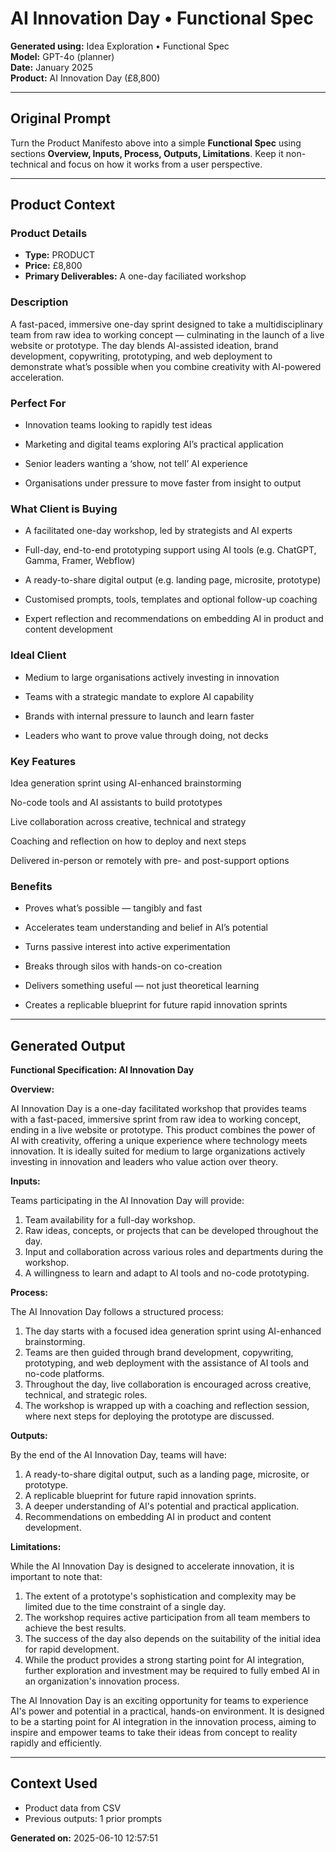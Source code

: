 # AI Innovation Day • Functional Spec

**Generated using:** Idea Exploration • Functional Spec  
**Model:** GPT-4o (planner)  
**Date:** January 2025  
**Product:** AI Innovation Day (£8,800)

---

## Original Prompt
Turn the Product Manifesto above into a simple **Functional Spec** using sections **Overview, Inputs, Process, Outputs, Limitations**. Keep it non-technical and focus on how it works from a user perspective.

---

## Product Context

### **Product Details**
- **Type:** PRODUCT
- **Price:** £8,800
- **Primary Deliverables:** A one-day faciliated workshop

### **Description**
A fast-paced, immersive one-day sprint designed to take a multidisciplinary team from raw idea to working concept — culminating in the launch of a live website or prototype. The day blends AI-assisted ideation, brand development, copywriting, prototyping, and web deployment to demonstrate what’s possible when you combine creativity with AI-powered acceleration.

### **Perfect For**
- Innovation teams looking to rapidly test ideas

- Marketing and digital teams exploring AI’s practical application

- Senior leaders wanting a ‘show, not tell’ AI experience

- Organisations under pressure to move faster from insight to output

### **What Client is Buying**
- A facilitated one-day workshop, led by strategists and AI experts

- Full-day, end-to-end prototyping support using AI tools (e.g. ChatGPT, Gamma, Framer, Webflow)

- A ready-to-share digital output (e.g. landing page, microsite, prototype)

- Customised prompts, tools, templates and optional follow-up coaching

- Expert reflection and recommendations on embedding AI in product and content development

### **Ideal Client**
- Medium to large organisations actively investing in innovation

- Teams with a strategic mandate to explore AI capability

- Brands with internal pressure to launch and learn faster

- Leaders who want to prove value through doing, not decks

### **Key Features**
Idea generation sprint using AI-enhanced brainstorming

No-code tools and AI assistants to build prototypes

Live collaboration across creative, technical and strategy 

Coaching and reflection on how to deploy and next steps 

Delivered in-person or remotely with pre- and post-support options

### **Benefits**
- Proves what’s possible — tangibly and fast

- Accelerates team understanding and belief in AI’s potential

- Turns passive interest into active experimentation

- Breaks through silos with hands-on co-creation

- Delivers something useful — not just theoretical learning

- Creates a replicable blueprint for future rapid innovation sprints

---

## Generated Output

**Functional Specification: AI Innovation Day**

**Overview:**

AI Innovation Day is a one-day facilitated workshop that provides teams with a fast-paced, immersive sprint from raw idea to working concept, ending in a live website or prototype. This product combines the power of AI with creativity, offering a unique experience where technology meets innovation. It is ideally suited for medium to large organizations actively investing in innovation and leaders who value action over theory.

**Inputs:**

Teams participating in the AI Innovation Day will provide:

1. Team availability for a full-day workshop.
2. Raw ideas, concepts, or projects that can be developed throughout the day.
3. Input and collaboration across various roles and departments during the workshop.
4. A willingness to learn and adapt to AI tools and no-code prototyping.

**Process:**

The AI Innovation Day follows a structured process:

1. The day starts with a focused idea generation sprint using AI-enhanced brainstorming.
2. Teams are then guided through brand development, copywriting, prototyping, and web deployment with the assistance of AI tools and no-code platforms.
3. Throughout the day, live collaboration is encouraged across creative, technical, and strategic roles.
4. The workshop is wrapped up with a coaching and reflection session, where next steps for deploying the prototype are discussed.

**Outputs:**

By the end of the AI Innovation Day, teams will have:

1. A ready-to-share digital output, such as a landing page, microsite, or prototype.
2. A replicable blueprint for future rapid innovation sprints.
3. A deeper understanding of AI's potential and practical application.
4. Recommendations on embedding AI in product and content development.

**Limitations:**

While the AI Innovation Day is designed to accelerate innovation, it is important to note that:

1. The extent of a prototype's sophistication and complexity may be limited due to the time constraint of a single day.
2. The workshop requires active participation from all team members to achieve the best results.
3. The success of the day also depends on the suitability of the initial idea for rapid development.
4. While the product provides a strong starting point for AI integration, further exploration and investment may be required to fully embed AI in an organization's innovation process. 

The AI Innovation Day is an exciting opportunity for teams to experience AI's power and potential in a practical, hands-on environment. It is designed to be a starting point for AI integration in the innovation process, aiming to inspire and empower teams to take their ideas from concept to reality rapidly and efficiently.

---

## Context Used
- Product data from CSV
- Previous outputs: 1 prior prompts

**Generated on:** 2025-06-10 12:57:51
